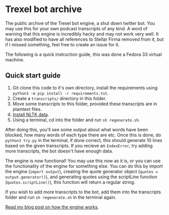 # Trexel bot archive
The public archive of the Trexel bot engine, a shut down twitter bot. You may use this for your own podcast transcripts of any kind. A word of warning that this engine is incredibly hacky and may not work very well. It has also modified to have all references to Stellar Firma removed from it, but if I missed something, feel free to create an issue for it.

The following is a quick instruction guide, this was done a Fedora 33 virtual machine.

## Quick start guide
1. Git clone this code to it's own directory, install the requirements using `python3 -m pip install -r requirements.txt`.
2. Create a `transcripts/` directory in this folder.
3. Move some transcripts to this folder, provided these transcripts are in plaintext files.
4. [Install NLTK data](https://www.nltk.org/data.html).
5. Using a terminal, cd into the folder and run `sh regenerate.sh`.

After doing this, you'll see some output about what words have been blocked, how many words of each type there are etc.
Once this is done, do `python3 try.py` in the terminal, if done correct, this should generate 10 lines based on the given transcripts.
If you recieve an `IndexError`, try adding more transcripts, the bot doesn't have enough data.

The engine is now functional! You may use this now as it is, or you can use the functionality of the engine for something else.
You can do this by import the engine (`import output`), creating the quote generator object (`quotes = output.generator()`), and generating quotes using the scriptLine function (`quotes.scriptLine()`), this function will return a regular string.

If you wish to add more transcripts to the bot, add them into the transcripts folder and run `sh regenerate.sh` in the terminal again.

[Read my blog post on how the engine works](https://obscure.blog/trexel-bot-shutdown/?mtm_campaign=github&mtm_kwd=trexel-bot-readme).